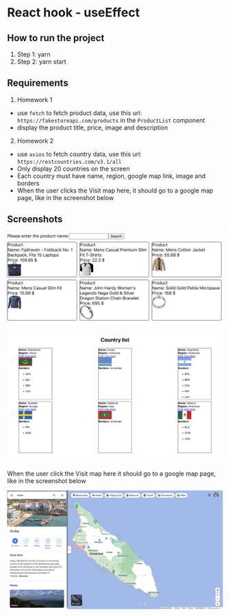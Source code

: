 # React hook - useEffect

## How to run the project

1. Step 1: yarn
2. Step 2: yarn start

## Requirements

1. Homework 1

- use `fetch` to fetch product data, use this url: `https://fakestoreapi.com/products` in the `ProductList` component
- display the product title, price, image and description

2. Homework 2

- use `axios` to fetch country data, use this url: `https://restcountries.com/v3.1/all`
- Only display 20 countries on the screen
- Each country must have name, region, google map link, image and borders
- When the user clicks the Visit map here, it should go to a google map page, like in the screenshot below

## Screenshots

![](./screenshots/productList.png)

![](./screenshots/countryList.png)

When the user click the Visit map here it should go to a google map page, like in the screenshot below

![](./screenshots/googleMaps.png)
